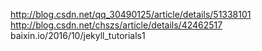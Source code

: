 http://blog.csdn.net/qq_30490125/article/details/51338101
http://blog.csdn.net/chszs/article/details/42462517
baixin.io/2016/10/jekyll_tutorials1